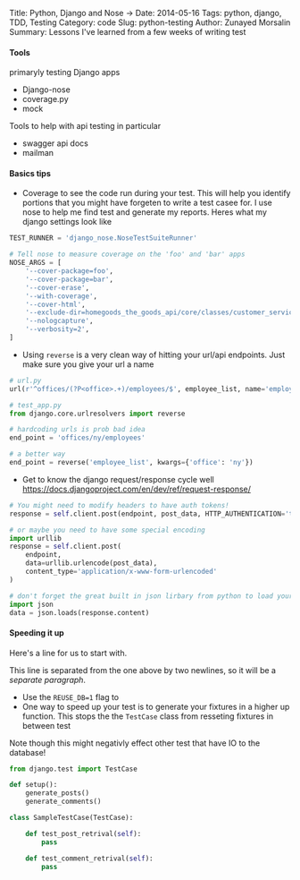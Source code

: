 Title: Python, Django and Nose →
Date: 2014-05-16
Tags: python, django, TDD, Testing
Category: code
Slug: python-testing
Author: Zunayed Morsalin
Summary: Lessons I've learned from a few weeks of writing test

#### Tools
primaryly testing Django apps

* Django-nose 
* coverage.py 
* mock 

Tools to help with api testing in particular

* swagger api docs 
* mailman


#### Basics tips

* Coverage to see the code run during your test. This will help you identify portions that you might have forgeten to write a test casee for. I use nose to help me find test and generate my reports. Heres what my django settings look like 

```python
TEST_RUNNER = 'django_nose.NoseTestSuiteRunner'

# Tell nose to measure coverage on the 'foo' and 'bar' apps
NOSE_ARGS = [
    '--cover-package=foo',
    '--cover-package=bar',
    '--cover-erase',
    '--with-coverage',
    '--cover-html',
    '--exclude-dir=homegoods_the_goods_api/core/classes/customer_service',
    '--nologcapture',
    '--verbosity=2',
]
```


* Using `reverse` is a very clean way of hitting your url/api endpoints. Just make sure you give your url a name

```python
# url.py 
url(r'^offices/(?P<office>.+)/employees/$', employee_list, name='employee_list'),

# test_app.py 
from django.core.urlresolvers import reverse

# hardcoding urls is prob bad idea
end_point = 'offices/ny/employees'

# a better way
end_point = reverse('employee_list', kwargs={'office': 'ny'})
```
* Get to know the django request/response cycle well https://docs.djangoproject.com/en/dev/ref/request-response/

```python
# You might need to modify headers to have auth tokens!
response = self.client.post(endpoint, post_data, HTTP_AUTHENTICATION='token')

# or maybe you need to have some special encoding 
import urllib
response = self.client.post(
    endpoint,
    data=urllib.urlencode(post_data),
    content_type='application/x-www-form-urlencoded'
)

# don't forget the great built in json lirbary from python to load your response!
import json
data = json.loads(response.content)
```

#### Speeding it up
Here's a line for us to start with.

This line is separated from the one above by two newlines, so it will be a *separate paragraph*.

* Use the `REUSE_DB=1` flag to 
* One way to speed up your test is to generate your fixtures in a higher up function. This stops the the `TestCase` class from resseting fixtures in between test

Note though this might negativly effect other test that have IO to the database!

```python
from django.test import TestCase

def setup():
    generate_posts()
    generate_comments()

class SampleTestCase(TestCase):

    def test_post_retrival(self):
        pass

    def test_comment_retrival(self):
        pass
```
